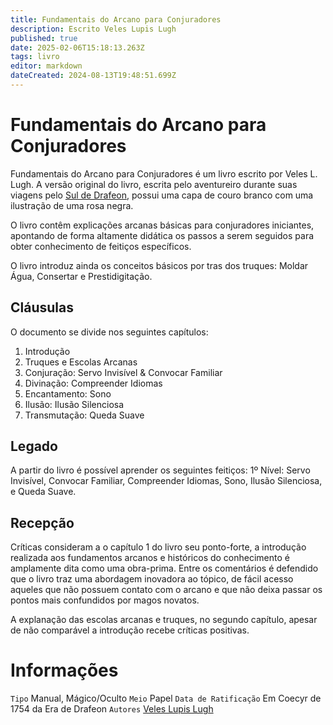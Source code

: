 ```yaml
---
title: Fundamentais do Arcano para Conjuradores
description: Escrito Veles Lupis Lugh
published: true
date: 2025-02-06T15:18:13.263Z
tags: livro
editor: markdown
dateCreated: 2024-08-13T19:48:51.699Z
---
```


# Fundamentais do Arcano para Conjuradores
Fundamentais do Arcano para Conjuradores é um livro escrito por Veles L. Lugh. A versão original do livro, escrita pelo aventureiro durante suas viagens pelo [Sul de Drafeon](/lugares/plano-material/drafeon/sul-de-drafeon), possui uma capa de couro branco com uma ilustração de uma rosa negra.

O livro contêm explicações arcanas básicas para conjuradores iniciantes, apontando de forma altamente didática os passos a serem seguidos para obter conhecimento de feitiços específicos.

O livro introduz ainda os conceitos básicos por tras dos truques: Moldar Água, Consertar e Prestidigitação.

## Cláusulas
O documento se divide nos seguintes capítulos:

1. Introdução
2. Truques e Escolas Arcanas
3. Conjuração: Servo Invisível & Convocar Familiar
4. Divinação: Compreender Idiomas
5. Encantamento: Sono
6. Ilusão: Ilusão Silenciosa
7. Transmutação: Queda Suave

## Legado
A partir do livro é possível aprender os seguintes feitiços:
1º Nível: Servo Invisível, Convocar Familiar, Compreender Idiomas, Sono, Ilusão Silenciosa, e Queda Suave.

## Recepção
Críticas consideram a o capítulo 1 do livro seu ponto-forte, a introdução realizada aos fundamentos arcanos e históricos do conhecimento é amplamente dita como uma obra-prima. Entre os comentários é defendido que o livro traz uma abordagem inovadora ao tópico, de fácil acesso aqueles que não possuem contato com o arcano e que não deixa passar os pontos mais confundidos por magos novatos.

A explanação das escolas arcanas e truques, no segundo capítulo, apesar de não comparável a introdução recebe críticas positivas.

# Informações
`Tipo` Manual, Mágico/Oculto
`Meio` Papel 
`Data de Ratificação` Em Coecyr de 1754 da Era de Drafeon 
`Autores` [Veles Lupis Lugh](/individuos/personagens-de-jogadores/veles-lupis-lugh)